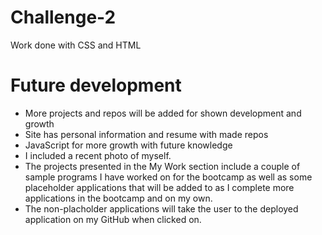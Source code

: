 # Challenge-2

Work done with CSS and HTML


# Future development 

- More projects and repos will be added for shown development and growth
- Site has personal information and resume with made repos 
- JavaScript for more growth with future knowledge
- I included a recent photo of myself.
- The projects presented in the My Work section include a couple of sample programs I have worked on for the bootcamp as well as some placeholder applications that will be added to as I complete more applications in the bootcamp and on my own.
- The non-placholder applications will take the user to the deployed application on my GitHub when clicked on.


